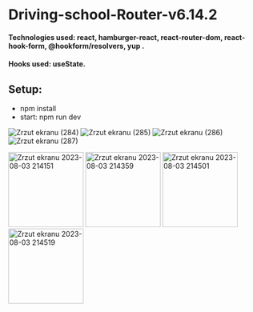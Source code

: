 # Driving-school-Router-v6.14.2

#### Technologies used: react, hamburger-react, react-router-dom, react-hook-form, @hookform/resolvers, yup   .
#### Hooks used: useState.
## Setup:
* npm install
* start: npm run dev

![Zrzut ekranu (284)](https://github.com/ajarek/react-103-vite-driving-school-Router-v6.14.2/assets/61388692/00ef2b84-8979-4eb8-bc49-443ee7421e0d)
![Zrzut ekranu (285)](https://github.com/ajarek/react-103-vite-driving-school-Router-v6.14.2/assets/61388692/d148910b-c4ee-4d21-a5f2-ba1e72c94f63)
![Zrzut ekranu (286)](https://github.com/ajarek/react-103-vite-driving-school-Router-v6.14.2/assets/61388692/3194da4b-2a57-4a24-9ae2-23342cfcd5d7)
![Zrzut ekranu (287)](https://github.com/ajarek/react-103-vite-driving-school-Router-v6.14.2/assets/61388692/5dbb5c90-7c43-4fc4-94f0-ea8867a6e386)

<img width="150" alt="Zrzut ekranu 2023-08-03 214151" src="https://github.com/ajarek/react-103-vite-driving-school-Router-v6.14.2/assets/61388692/467ac91b-010e-42d5-a088-2378012dda38">
<img width="150" alt="Zrzut ekranu 2023-08-03 214359" src="https://github.com/ajarek/react-103-vite-driving-school-Router-v6.14.2/assets/61388692/761b2385-9c41-4680-a400-ed1c674394fc">
<img width="150" alt="Zrzut ekranu 2023-08-03 214501" src="https://github.com/ajarek/react-103-vite-driving-school-Router-v6.14.2/assets/61388692/b611f41e-36b9-48ed-8f61-20676f1fee17">
<img width="150" alt="Zrzut ekranu 2023-08-03 214519" src="https://github.com/ajarek/react-103-vite-driving-school-Router-v6.14.2/assets/61388692/1624a4b8-55cd-4205-aa15-a1cd57fad12e">

